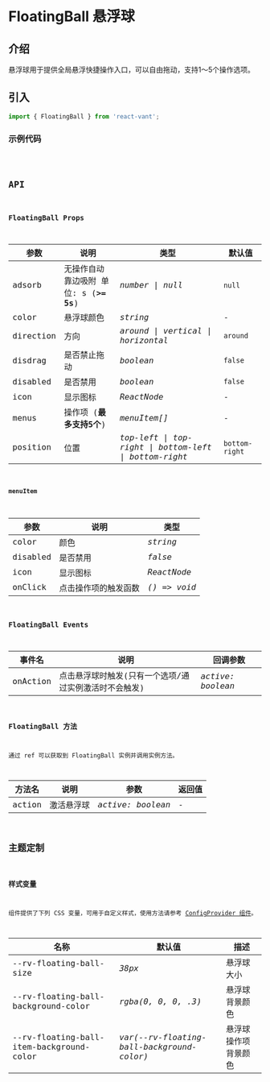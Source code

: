 # FloatingBall 悬浮球

## 介绍

悬浮球用于提供全局悬浮快捷操作入口，可以自由拖动，支持1～5个操作选项。

## 引入

```js
import { FloatingBall } from 'react-vant';
```

### 示例代码

<code title="悬浮球" src="./demo/base.tsx" />

## API

### FloatingBall Props

| 参数                | 说明                         | 类型               | 默认值    |
| ------------------- | ---------------------------- | ------------------ | --------- |
| adsorb             | 无操作自动靠边吸附 单位: s (**>= 5s**)       | _number \| null_          |   `null`   |
| color              | 悬浮球颜色                    | _string_          |   -   |
| direction          | 方向                         | _around \| vertical \| horizontal_ | `around` |
| disdrag            | 是否禁止拖动                  | _boolean_ | `false` |
| disabled           | 是否禁用                     | _boolean_ | `false` |
| icon               | 显示图标                     | _ReactNode_ |   -   |
| menus              | 操作项 (**最多支持5个**)      | _menuItem[]_ |   -   |
| position           | 位置                        | _top-left \| top-right \| bottom-left \| bottom-right_ |   `bottom-right`   |

#### menuItem
| 参数                | 说明                   | 类型               |
| ------------------ | ---------------------- | ------------------ |
| color              | 颜色                    | _string_          |
| disabled           | 是否禁用                 | _false_          |
| icon               | 显示图标                 | _ReactNode_ |
| onClick            | 点击操作项的触发函数       | _() => void_ |


### FloatingBall Events

| 事件名   | 说明                       | 回调参数 |
| -------- | -------------------------- | -------- |
| onAction | 点击悬浮球时触发(只有一个选项/通过实例激活时不会触发) | _active: boolean_  |


### FloatingBall 方法

通过 ref 可以获取到 FloatingBall 实例并调用实例方法。

| 方法名     | 说明                 | 参数           | 返回值 |
| ---------- | -------------------- | -------------- | ------ |
| action | 激活悬浮球 | _active: boolean_ | -      |

## 主题定制

### 样式变量

组件提供了下列 CSS 变量，可用于自定义样式，使用方法请参考 [ConfigProvider 组件](/components/config-provider)。

| 名称                                 | 默认值                        | 描述 |
| ------------------------------------ | ----------------------------- | ---- |
| --rv-floating-ball-size  | _38px_           | 悬浮球大小  |
| --rv-floating-ball-background-color  | _rgba(0, 0, 0, .3)_           | 悬浮球背景颜色  |
| --rv-floating-ball-item-background-color  | _var(--rv-floating-ball-background-color)_           | 悬浮球操作项背景颜色  |